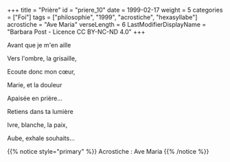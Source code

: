 +++
title = "Prière"
id = "priere_10"
date = 1999-02-17
weight = 5
categories = ["Foi"]
tags = ["philosophie", "1999", "acrostiche", "hexasyllabe"]
acrostiche = "Ave Maria"
verseLength = 6
LastModifierDisplayName = "Barbara Post - Licence CC BY-NC-ND 4.0"
+++

Avant que je m'en aille

Vers l'ombre, la grisaille,

Ecoute donc mon cœur,

Marie, et la douleur

Apaisée en prière...

Retiens dans ta lumière

Ivre, blanche, la paix,

Aube, exhale souhaits...

{{% notice style="primary" %}}
Acrostiche : Ave Maria
{{% /notice %}}

